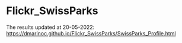 # Flickr_SwissParks

The results updated at 20-05-2022:
https://dmarinoc.github.io/Flickr_SwissParks/SwissParks_Profile.html

